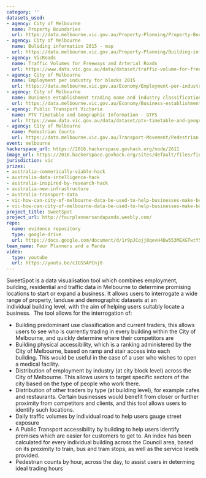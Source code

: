 ```yaml
---
category: ''
datasets_used:
- agency: City of Melbourne
  name: Property Boundaries
  url: https://data.melbourne.vic.gov.au/Property-Planning/Property-Boundaries/e56b-j9mj
- agency: City of Melbourne
  name: Buliding information 2015 - map
  url: https://data.melbourne.vic.gov.au/Property-Planning/Building-information-2015-map/a9kw-nfxm
- agency: VicRoads
  name: Traffic Volumes for Freeways and Arterial Roads
  url: https://www.data.vic.gov.au/data/dataset/traffic-volume-for-freeways-and-arterial-roads
- agency: City of Melbourne
  name: Employment per industry for blocks 2015
  url: https://data.melbourne.vic.gov.au/Economy/Employment-per-industry-for-blocks-2015/7wkk-qh7y
- agency: City of Melbourne
  name: Business establishment trading name and industry classification 2015 map
  url: https://data.melbourne.vic.gov.au/Economy/Business-establishment-trading-name-and-industry-c/eam8-g8i6
- agency: Public Transport Victoria
  name: PTV Timetable and Geographic Information - GTFS
  url: https://www.data.vic.gov.au/data/dataset/ptv-timetable-and-geographic-information-2015-gtfs
- agency: City of Melbourne
  name: Pedestrian Counts
  url: https://data.melbourne.vic.gov.au/Transport-Movement/Pedestrian-Counts/b2ak-trbp
event: melbourne
hackerspace_url: https://2016.hackerspace.govhack.org/node/2611
image_url: https://2016.hackerspace.govhack.org/sites/default/files/field/image/sweet%20spot.PNG
jurisdiction: vic
prizes:
- australia-commerically-viable-hack
- australia-data-intelligence-hack
- australia-inspired-by-research-hack
- australia-new-infrastructure
- australia-transport-data
- vic-how-can-city-of-melbourne-data-be-used-to-help-businesses-make-better-decisions?
- vic-how-can-city-of-melbourne-data-be-used-to-help-businesses-make-better-decisions?
project_title: SweetSpot
project_url: http://fourplannersandapanda.weebly.com/
repo:
  name: evidence repository
  type: google-drive
  url: https://docs.google.com/document/d/1r9pJCojj0qevH4Dw553MEXGTwtY5ovwnZzzQYOVTKWo/edit?usp=sharing
team_name: Four Planners and a Panda
video:
  type: youtube
  url: https://youtu.be/cIGSSAPCnj8
---
```


SweetSpot is a data visualisation tool which combines employment, building, residential and traffic data in Melbourne to determine promising locations to start or expand a business.
It allows users to interrogate a wide range of property, landuse and demographic datasets at an individual building level, with the aim of helping users suitably locate a business.  The tool allows for the interrogation of:
- Building predominant use classification and current traders, this allows users to see who is currently trading in every building within the City of Melbourne, and quickly determine where their competitors are
- Building physical accessibility, which is a ranking administered by the City of Melbourne, based on ramp and stair access into each building. This would be useful in the case of a user who wishes to open a medical facility.
- Distribution of employment by industry (at city block level) across the City of Melbourne. This allows users to target specific sectors of the city based on the type of people who work there.
- Distribution of other traders by type (at building level), for example cafes and restaurants. Certain businesses would benefit from closer or further proximity from competitors and clients, and this tool allows users to identify such locations.
- Daily traffic volumes by individual road to help users gauge street exposure
- A Public Transport accessibility by building to help users identify premises which are easier for customers to get to. An index has been calculated for every individual building across the Council area, based on its proximity to train, bus and tram stops, as well as the service levels provided.
- Pedestrian counts by hour, across the day, to assist users in determing ideal trading hours